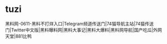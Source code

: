 # tuzi
黑料网-0611-黑料不打烊入口|Telegram频道传送门|74猫导航主站|74猫传送门|Twitter中文版|黑料曝料网|黑料大事记|黑料大爆料|黑料网导航|国产吃瓜|外网天堂|881比鸭
